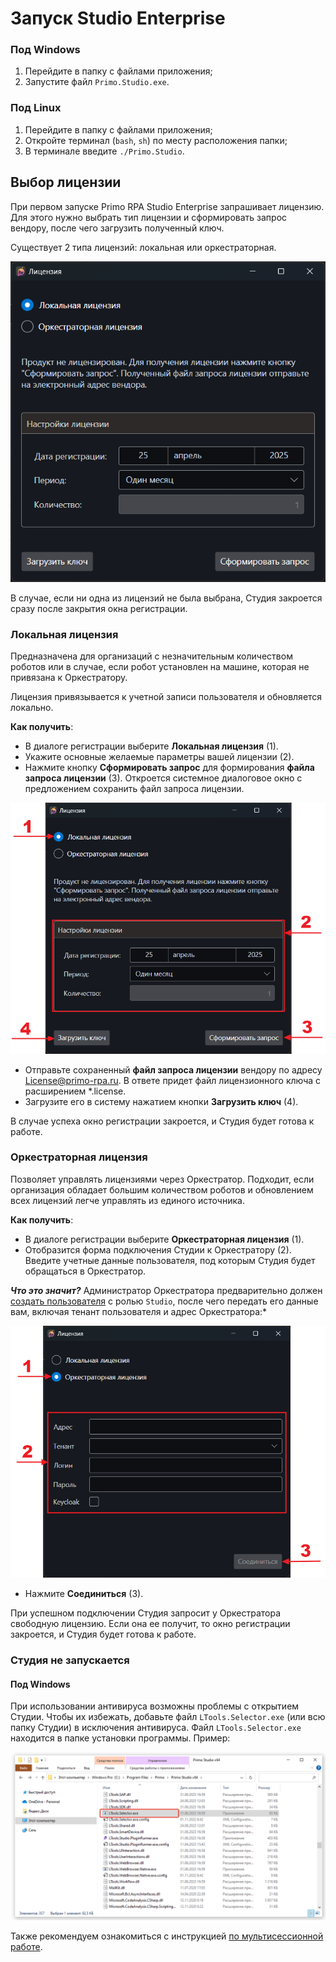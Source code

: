 # Запуск Studio Enterprise

### Под Windows

1. Перейдите в папку с файлами приложения;
2. Запустите файл `Primo.Studio.exe`.

### Под Linux

1. Перейдите в папку с файлами приложения;
2. Откройте терминал (`bash`, `sh`) по месту расположения папки;
3. В терминале введите `./Primo.Studio`.

## Выбор лицензии

При первом запуске Primo RPA Studio Enterprise запрашивает лицензию. Для этого нужно выбрать тип лицензии и сформировать запрос вендору, после чего загрузить полученный ключ.

Существует 2 типа лицензий: локальная или оркестраторная.

![](../resources/launch/license-type-choosing.png)

В случае, если ни одна из лицензий не была выбрана, Студия закроется сразу после закрытия окна регистрации.

### Локальная лицензия

Предназначена для организаций с незначительным количеством роботов или в случае, если робот установлен на машине, которая не привязана к Оркестратору.

Лицензия привязывается к учетной записи пользователя и обновляется локально.

**Как получить**:
* В диалоге регистрации выберите **Локальная лицензия** (1).
* Укажите основные желаемые параметры вашей лицензии (2).
* Нажмите кнопку **Сформировать запрос** для формирования **файла запроса лицензии** (3).
Откроется системное диалоговое окно с предложением сохранить файл запроса лицензии.

![](../resources/launch/local-license-obtaining-steps.png)

* Отправьте сохраненный **файл запроса лицензии** вендору по адресу [License@primo-rpa.ru](mailto:License@primo-rpa.ru). В ответе придет файл лицензионного ключа с расширением \*.license.
* Загрузите его в систему нажатием кнопки **Загрузить ключ** (4).

В случае успеха окно регистрации закроется, и Студия будет готова к работе.

### Оркестраторная лицензия

Позволяет управлять лицензиями через Оркестратор. Подходит, если организация обладает большим количеством роботов и обновлением всех лицензий легче управлять из единого источника.

**Как получить**:
* В диалоге регистрации выберите **Оркестраторная лицензия** (1).
* Отобразится форма подключения Студии к Оркестратору (2). Введите учетные данные пользователя, под которым Студия будет обращаться в Оркестратор.

***Что это значит?*** Администратор Оркестратора предварительно должен [создать пользователя](https://docs.primo-rpa.ru/primo-rpa/orchestrator/settings/users/orch-users) с ролью `Studio`, после чего передать его данные вам, включая тенант пользователя и адрес Оркестратора:*

![](../resources/launch/orchestrator-license-obtaining-steps.png)

* Нажмите **Соединиться** (3).

При успешном подключении Студия запросит у Оркестратора свободную лицензию. Если она ее получит, то окно регистрации закроется, и Студия будет готова к работе.

### Студия не запускается

#### Под Windows

При использовании антивируса возможны проблемы с открытием Студии. Чтобы их избежать, добавьте файл `LTools.Selector.exe` (или всю папку Студии) в исключения антивируса. Файл `LTools.Selector.exe` находится в папке установки программы. Пример:

![](../resources/launch/ltools.selector.exe-here.png)

Также рекомендуем ознакомиться с инструкцией [по мультисессионной работе](https://docs.primo-rpa.ru/primo-rpa/primo-studio/settings/layout/multisession).
